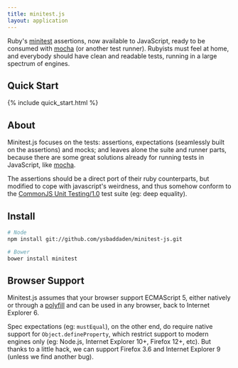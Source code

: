```yaml
---
title: minitest.js
layout: application
---
```


Ruby's [minitest](https://github.com/seattlerb/minitest) assertions, now
available to JavaScript, ready to be consumed with
[mocha](http://visionmedia.github.io/mocha) (or another test runner).
Rubyists must feel at home, and everybody should have clean and readable tests,
running in a large spectrum of engines.

## Quick Start

{% include quick_start.html %}

## About

Minitest.js focuses on the tests: assertions, expectations (seamlessly built
on the assertions) and mocks; and leaves alone the suite and runner parts,
because there are some great solutions already for running tests in JavaScript,
like [mocha](http://visionmedia.github.io/mocha).

The assertions should be a direct port of their ruby counterparts, but
modified to cope with javascript's weirdness, and thus somehow conform to the
[CommonJS Unit Testing/1.0](http://wiki.commonjs.org/wiki/Unit_Testing/1.0)
test suite (eg: deep equality).

## Install

```sh
# Node
npm install git://github.com/ysbaddaden/minitest-js.git

# Bower
bower install minitest
```

## Browser Support

Minitest.js assumes that your browser support ECMAScript 5, either natively or
through a [polyfill](https://github.com/kriskowal/es5-shim) and can be used in
any browser, back to Internet Explorer 6.

Spec expectations (eg: `mustEqual`), on the other end, do require native support
for `Object.defineProperty`, which restrict support to modern engines only (eg:
Node.js, Internet Explorer 10+, Firefox 12+, etc). But thanks to a little hack,
we can support Firefox 3.6 and Internet Explorer 9 (unless we find another bug).

